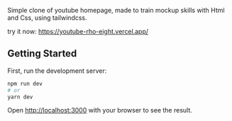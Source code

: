 Simple clone of youtube homepage, made to train mockup skills with Html and Css, using tailwindcss.

try it now: https://youtube-rho-eight.vercel.app/

## Getting Started

First, run the development server:

```bash
npm run dev
# or
yarn dev
```

Open [http://localhost:3000](http://localhost:3000) with your browser to see the result.
